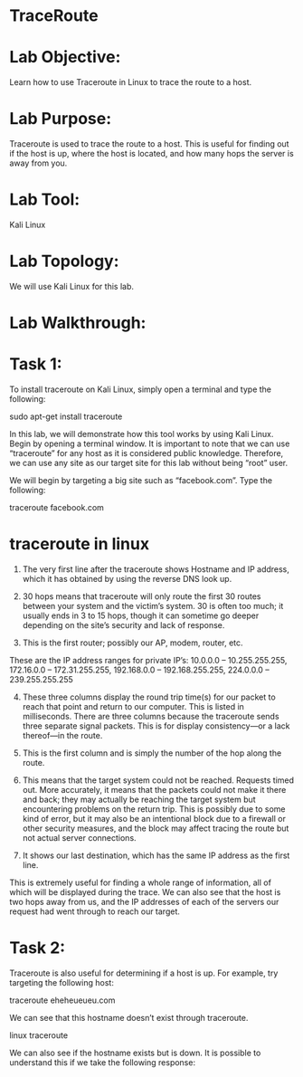 # TraceRoute

# Lab Objective:

Learn how to use Traceroute in Linux to trace the route to a host.

# Lab Purpose:

Traceroute is used to trace the route to a host. This is useful for finding out if the host is up, where the host is located, and how many hops the server is away from you.

# Lab Tool:

Kali Linux

# Lab Topology:

We will use Kali Linux for this lab.

# Lab Walkthrough:

# Task 1:
To install traceroute on Kali Linux, simply open a terminal and type the following:

sudo apt-get install traceroute

In this lab, we will demonstrate how this tool works by using Kali Linux. Begin by opening a terminal window. It is important to note that we can use “traceroute” for any host as it is considered public knowledge. Therefore, we can use any site as our target site for this lab without being “root” user.

We will begin by targeting a big site such as “facebook.com”. Type the following:

traceroute facebook.com

# traceroute in linux
1) The very first line after the traceroute shows Hostname and IP address, which it has obtained by using the reverse DNS look up.

2) 30 hops means that traceroute will only route the first 30 routes between your system and the victim’s system. 30 is often too much; it usually ends in 3 to 15 hops, though it can sometime go deeper depending on the site’s security and lack of response.

3) This is the first router; possibly our AP, modem, router, etc.

These are the IP address ranges for private IP’s:
10.0.0.0 – 10.255.255.255,
172.16.0.0 – 172.31.255.255,
192.168.0.0 – 192.168.255.255,
224.0.0.0 – 239.255.255.255

4) These three columns display the round trip time(s) for our packet to reach that point and return to our computer. This is listed in milliseconds. There are three columns because the traceroute sends three separate signal packets. This is for display consistency—or a lack thereof—in the route.

5) This is the first column and is simply the number of the hop along the route.

6) This means that the target system could not be reached. Requests timed out. More accurately, it means that the packets could not make it there and back; they may actually be reaching the target system but encountering problems on the return trip. This is possibly due to some kind of error, but it may also be an intentional block due to a firewall or other security measures, and the block may affect tracing the route but not actual server connections.

7) It shows our last destination, which has the same IP address as the first line.

This is extremely useful for finding a whole range of information, all of which will be displayed during the trace. We can also see that the host is two hops away from us, and the IP addresses of each of the servers our request had went through to reach our target.

# Task 2:
Traceroute is also useful for determining if a host is up. For example, try targeting the following host:

traceroute eheheueueu.com



We can see that this hostname doesn’t exist through traceroute.

linux traceroute

We can also see if the hostname exists but is down. It is possible to understand this if we take the following response:


